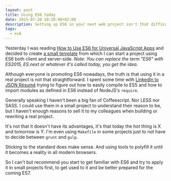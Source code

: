 ```yaml
---
layout: post
title: Using ES6 today
date: 2015-07-20 10:20:00+02:00
description: Setting up ES6 in your next web project isn't that difficult... if you know how.
tags:
  - es6
---
```


Yesterday I was reading [How to Use ES6 for
Universal JavaScript Apps](https://medium.com/javascript-scene/how-to-use-es6-for-isomorphic-javascript-apps-2a9c3abe5ea2) and decided to create [a small template](https://github.com/JMPerez/es6-template) from which I can start a project using ES6 both client and server-side. _Note: You can replace the term "ES6" with ES2015, ES.next or whatever it's called today, you get the idea._

Although everyone is promoting ES6 nowadays, the truth is that using it in a real project is not that straightforward. I spent some time with [LinkedIn to JSON Résumé](https://github.com/JMPerez/linkedin-to-json-resume) trying to figure out how to easily compile to ES5 and how to import modules as defined in ES6 instead of NodeJS's `require`.

Generally speaking I haven't been a big fan of Coffeescript. Nor LESS nor SASS. I could use them in a small project to understand their reason to be, but I haven't enough reasons to sell it to my colleagues when building or rewriting a real project.

It's not that it doesn't have its advantages, it's that today the hot thing is X and tomorrow is Y. I'm even using `Makefile` in some projects just to not have to decide between `grunt` and `gulp`.

Sticking to the standard does make sense. And using tools to polyfill it until it becomes a reality in all modern browsers.

So I can't but recommend you start to get familiar with ES6 and try to apply it in small projects first, to get used to it and be better prepared for the coming ES7.
